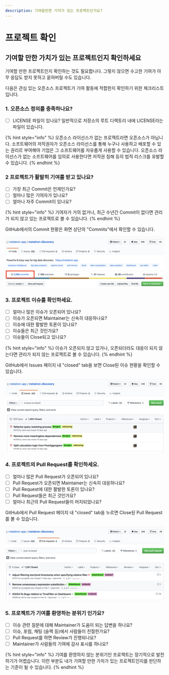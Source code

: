 ```yaml
---
description: 기여할만한 가치가 있는 프로젝트인가요?
---
```


# 프로젝트 확인

## 기여할 만한 가치가 있는 프로젝트인지 확인하세요

기여할 만한 프로젝트인지 확인하는 것도 필요합니다. 그렇지 않으면 수고한 기여가 아무 응답도 받지 못하고 묻혀버릴 수도 있습니다. 

다음은 관심 있는 오픈소스 프로젝트가 기여 활동에 적합한지 확인하기 위한 체크리스트입니다.

### 1. 오픈소스 정의를 충족하나요?

* [ ] LICENSE 파일이 있나요? 일반적으로 저장소의 루트 디렉토리 내에 LICENSE라는 파일이 있습니다.

{% hint style="info" %}
오픈소스 라이선스가 없는 프로젝트라면 오픈소스가 아닙니다. 소프트웨어의 저작권자가 오픈소스 라이선스를 통해 누구나 사용하고 배포할 수 있는 권리르 부여해야 기업은 그 소프트웨어를 자유롭게 사용할 수 있습니다. 오픈소스 라이선스가 없는 소프트웨어를 임의로 사용한다면 저작권 침해 등의 법적 리스크를 유발할 수 있습니다. 
{% endhint %}

### 2 프로젝트가 활발히 기여를 받고 있나요?

* [ ] 가장 최근 Commit은 언제인가요?
* [ ] 얼마나 많은 기여자가 있나요?
* [ ] 얼마나 자주 Commit이 있나요?

{% hint style="info" %}
기여자가 거의 없거나, 최근 수년간 Commit이 없다면 관리가 되지 않고 있는 프로젝트로 볼 수 있습니다. 
{% endhint %}

GitHub에서의 Commit 현황은 화면 상단의 "Commits"에서 확인할 수 있습니다. 

![](../.gitbook/assets/screen-shot-2020-03-16-at-9.43.33-am.png)

### 3. 프로젝트 이슈를 확인하세요. 

* [ ] 얼마나 많은 이슈가 오픈되어 있나요?
* [ ] 이슈가 오픈되면 Maintainer는 신속히 대응하나요?
* [ ] 이슈에 대한 활발한 토론이 있나요?
* [ ] 이슈들은 최근 것인가요?
* [ ] 이슈들이 Close되고 있나요?

{% hint style="info" %}
이슈가 오픈되지 않고 있거나, 오픈되더라도 대응이 되지 않는다면 관리가 되지 않는 프로젝트로 볼 수 있습니다. 
{% endhint %}

GitHub에서 Issues 페이지 내 "closed" tab을 보면 Close된 이슈 현황을 확인할 수 있습니다. 

![](../.gitbook/assets/screen-shot-2020-03-16-at-9.53.46-am.png)

### 4. 프로젝트의 Pull Request를 확인하세요. 

* [ ] 얼마나 많은 Pull Request가 오픈되어 있나요?
* [ ] Pull Request가 오픈되면 Maintainer는 신속히 대응하나요?
* [ ] Pull Request에 대한 활발한 토론이 있나요?
* [ ] Pull Request들은 최근 것인가요?
* [ ] 얼마나 최근의 Pull Request들이 머지되었나요?

GitHub에서 Pull Request 페이지 내 "closed" tab을 누르면 Close된 Pull Request를 볼 수 있습니다. 

![](../.gitbook/assets/screen-shot-2020-03-16-at-10.03.44-am.png)

### 5. 프로젝트가 기여를 환영하는 분위기 인가요?

* [ ] 이슈 관련 질문에 대해 Maintainer가 도움이 되는 답변을 하나요?
* [ ] 이슈, 포럼, 채팅 \(슬랙 등\)에서 사람들이 친절한가요?
* [ ] Pull Request를 하면 Review가 진행되나요?
* [ ] Maintainer가 사람들의 기여에 감사 표시를 하나요?

{% hint style="info" %}
기여를 환영하지 않는 분위기인 프로젝트는 장기적으로 발전하기가 어렵습니다. 이런 부분도 내가 기여할 만한 가치가 있는 프로젝트인지를 판단하는 기준이 될 수 있습니다. 
{% endhint %}

